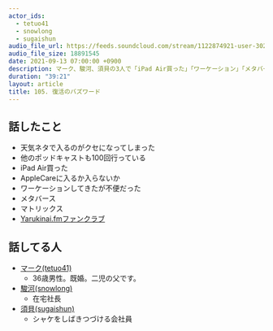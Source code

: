 ```yaml
---
actor_ids:
  - tetuo41
  - snowlong
  - sugaishun
audio_file_url: https://feeds.soundcloud.com/stream/1122874921-user-302747142-yarukinai-105-2021-09-13.mp3
audio_file_size: 18891545
date: 2021-09-13 07:00:00 +0900
description: マーク、駿河、須貝の3人で「iPad Air買った」「ワーケーション」「メタバース」について話しました。
duration: "39:21"
layout: article
title: 105. 復活のバズワード
---
```


## 話したこと
- 天気ネタで入るのがクセになってしまった
- 他のポッドキャストも100回行っている
- iPad Air買った
- AppleCareに入るか入らないか
- ワーケーションしてきたが不便だった
- メタバース
- マトリックス
- [Yarukinai.fmファンクラブ](https://note.com/tetuo41/circle)

## 話してる人
- [マーク(tetuo41)](https://twitter.com/tetuo41)
  - 36歳男性。既婚。二児の父です。
- [駿河(snowlong)](https://twitter.com/_snowlong)
  - 在宅社長
- [須貝(sugaishun)](https://twitter.com/sugaishun)
  - シャケをしばきつづける会社員
